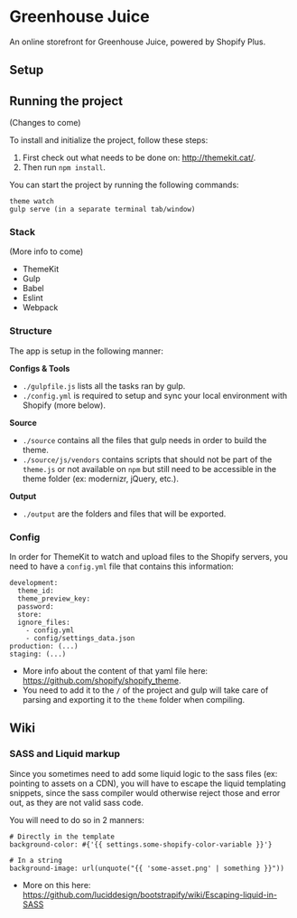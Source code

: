 # Greenhouse Juice

An online storefront for Greenhouse Juice, powered by Shopify Plus.

## Setup

## Running the project

(Changes to come)

To install and initialize the project, follow these steps:

1. First check out what needs to be done on: http://themekit.cat/.
2. Then run `npm install`.

You can start the project by running the following commands:

```
theme watch
gulp serve (in a separate terminal tab/window)
```

### Stack

(More info to come)

- ThemeKit
- Gulp
- Babel
- Eslint
- Webpack

### Structure

The app is setup in the following manner:

**Configs & Tools**
- `./gulpfile.js` lists all the tasks ran by gulp.
- `./config.yml` is required to setup and sync your local environment with Shopify (more below).

**Source**
- `./source` contains all the files that gulp needs in order to build the theme.
- `./source/js/vendors` contains scripts that should not be part of the `theme.js` or not available on `npm` but still need to be accessible in the theme folder (ex: modernizr, jQuery, etc.).

**Output**
- `./output` are the folders and files that will be exported.

### Config

In order for ThemeKit to watch and upload files to the Shopify servers, you need to have a `config.yml` file that contains this information:

```
development:
  theme_id:
  theme_preview_key:
  password:
  store:
  ignore_files:
    - config.yml
    - config/settings_data.json
production: (...)
staging: (...)
```

- More info about the content of that yaml file here: https://github.com/shopify/shopify_theme.
- You need to add it to the `/` of the project and gulp will take care of parsing and exporting it to the `theme` folder when compiling.

## Wiki

### SASS and Liquid markup

Since you sometimes need to add some liquid logic to the sass files (ex: pointing to assets on a CDN), you will have to escape the liquid templating snippets, since the sass compiler would otherwise reject those and error out, as they are not valid sass code.

You will need to do so in 2 manners:

```
# Directly in the template
background-color: #{'{{ settings.some-shopify-color-variable }}'}

# In a string
background-image: url(unquote("{{ 'some-asset.png' | something }}"))
```

- More on this here: https://github.com/luciddesign/bootstrapify/wiki/Escaping-liquid-in-SASS
